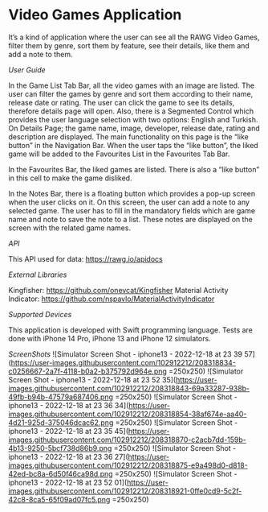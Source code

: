 # Video Games Application

It’s a kind of application where the user can see all the RAWG Video Games, filter them by genre, sort them by feature, see their details, like them and add a note to them. 

*User Guide*

In the Game List Tab Bar, all the video games with an image are listed. The user can filter the games by genre and sort them according to their name, release date or rating. The user can click the game to see its details, therefore details page will open. Also, there is a Segmented Control which provides the user language selection with two options: English and Turkish. On Details Page; the game name, image, developer, release date, rating and description are displayed. The main functionality on this page is the “like button” in the Navigation Bar. When the user taps the “like button”, the liked game will be added to the Favourites List in the Favourites Tab Bar. 

In the Favourites Bar, the liked games are listed. There is also a “like button” in this cell to make the game disliked.

In the Notes Bar, there is a floating button which provides a pop-up screen when the user clicks on it. On this screen, the user can add a note to any selected game. The user has to fill in the mandatory fields which are game name and note to save the note to a list. These notes are displayed on the screen with the related game names.

*API*

This API used for data: https://rawg.io/apidocs

*External Libraries*

Kingfisher: https://github.com/onevcat/Kingfisher
Material Activity Indicator: https://github.com/nspavlo/MaterialActivityIndicator

*Supported Devices*

This application is developed with Swift programming language.
Tests are done with iPhone 14 Pro, iPhone 13 and iPhone 12 simulators.

*ScreenShots*
![Simulator Screen Shot - iphone13 - 2022-12-18 at 23 39 57](https://user-images.githubusercontent.com/102912212/208318834-c0256667-2a7f-4118-b0a2-b375792d964e.png =250x250)
![Simulator Screen Shot - iphone13 - 2022-12-18 at 23 52 35](https://user-images.githubusercontent.com/102912212/208318843-69a33287-938b-49fb-b94b-47579a687406.png =250x250)
![Simulator Screen Shot - iphone13 - 2022-12-18 at 23 36 34](https://user-images.githubusercontent.com/102912212/208318854-38af674e-aa40-4d21-925d-375046dcac62.png =250x250)
![Simulator Screen Shot - iphone13 - 2022-12-18 at 23 35 45](https://user-images.githubusercontent.com/102912212/208318870-c2acb7dd-159b-4b13-9250-5bcf738d86b9.png =250x250)
![Simulator Screen Shot - iphone13 - 2022-12-18 at 23 36 27](https://user-images.githubusercontent.com/102912212/208318875-e9a498d0-d818-42ed-bc8a-6d50f46ca98d.png =250x250)
![Simulator Screen Shot - iphone13 - 2022-12-18 at 23 52 01](https://user-images.githubusercontent.com/102912212/208318921-0ffe0cd9-5c2f-42c8-8ca5-65f09ad07fc5.png =250x250)






